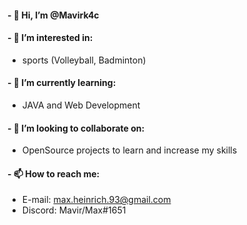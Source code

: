 #### - 👋 Hi, I’m @Mavirk4c
#### - 👀 I’m interested in:  
  * sports (Volleyball, Badminton)
#### - 🌱 I’m currently learning:
* JAVA and Web Development
#### - 💞️ I’m looking to collaborate on: 
* OpenSource projects to learn and increase my skills
#### - 📫 How to reach me:
* E-mail: max.heinrich.93@gmail.com
* Discord: Mavir/Max#1651


